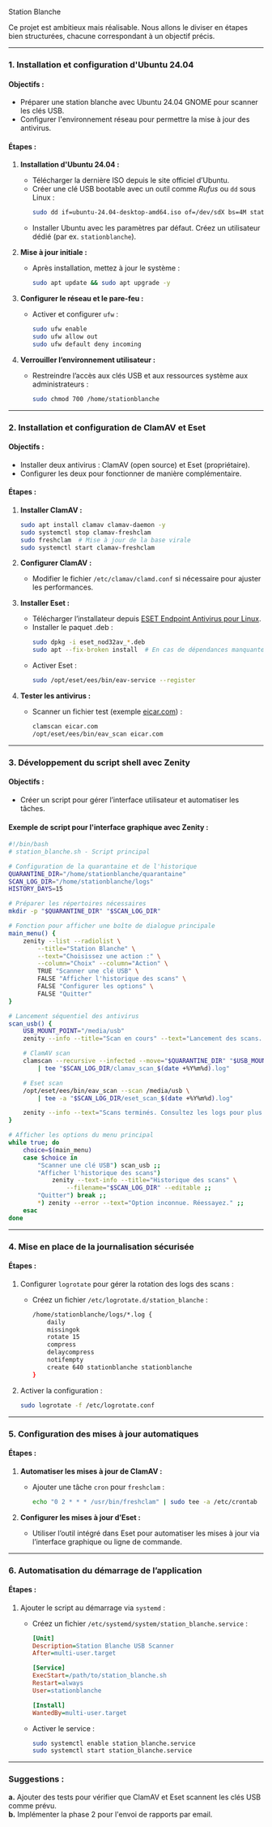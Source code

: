 Station Blanche

Ce projet est ambitieux mais réalisable. Nous allons le diviser en étapes bien structurées, chacune correspondant à un objectif précis.

---

### **1. Installation et configuration d'Ubuntu 24.04**
#### Objectifs :
- Préparer une station blanche avec Ubuntu 24.04 GNOME pour scanner les clés USB.
- Configurer l'environnement réseau pour permettre la mise à jour des antivirus.

#### Étapes :
1. **Installation d'Ubuntu 24.04 :**
   - Télécharger la dernière ISO depuis le site officiel d’Ubuntu.
   - Créer une clé USB bootable avec un outil comme *Rufus* ou `dd` sous Linux :
     ```bash
     sudo dd if=ubuntu-24.04-desktop-amd64.iso of=/dev/sdX bs=4M status=progress
     ```
   - Installer Ubuntu avec les paramètres par défaut. Créez un utilisateur dédié (par ex. `stationblanche`).

2. **Mise à jour initiale :**
   - Après installation, mettez à jour le système :
     ```bash
     sudo apt update && sudo apt upgrade -y
     ```

3. **Configurer le réseau et le pare-feu :**
   - Activer et configurer `ufw` :
     ```bash
     sudo ufw enable
     sudo ufw allow out
     sudo ufw default deny incoming
     ```

4. **Verrouiller l’environnement utilisateur :**
   - Restreindre l’accès aux clés USB et aux ressources système aux administrateurs :
     ```bash
     sudo chmod 700 /home/stationblanche
     ```

---

### **2. Installation et configuration de ClamAV et Eset**
#### Objectifs :
- Installer deux antivirus : ClamAV (open source) et Eset (propriétaire).
- Configurer les deux pour fonctionner de manière complémentaire.

#### Étapes :
1. **Installer ClamAV :**
   ```bash
   sudo apt install clamav clamav-daemon -y
   sudo systemctl stop clamav-freshclam
   sudo freshclam  # Mise à jour de la base virale
   sudo systemctl start clamav-freshclam
   ```

2. **Configurer ClamAV :**
   - Modifier le fichier `/etc/clamav/clamd.conf` si nécessaire pour ajuster les performances.

3. **Installer Eset :**
   - Télécharger l’installateur depuis [ESET Endpoint Antivirus pour Linux](https://www.eset.com/int/business/download/endpoint-antivirus-linux/).
   - Installer le paquet .deb :
     ```bash
     sudo dpkg -i eset_nod32av_*.deb
     sudo apt --fix-broken install  # En cas de dépendances manquantes
     ```
   - Activer Eset :
     ```bash
     sudo /opt/eset/ees/bin/eav-service --register
     ```

4. **Tester les antivirus :**
   - Scanner un fichier test (exemple [eicar.com](https://www.eicar.org/download/eicar-com/?wpdmdl=8840&refresh=6743b65ea68471732490846)) :
     ```bash
     clamscan eicar.com
     /opt/eset/ees/bin/eav_scan eicar.com
     ```

---

### **3. Développement du script shell avec Zenity**
#### Objectifs :
- Créer un script pour gérer l’interface utilisateur et automatiser les tâches.

#### Exemple de script pour l'interface graphique avec Zenity :

```bash
#!/bin/bash
# station_blanche.sh - Script principal

# Configuration de la quarantaine et de l'historique
QUARANTINE_DIR="/home/stationblanche/quarantaine"
SCAN_LOG_DIR="/home/stationblanche/logs"
HISTORY_DAYS=15

# Préparer les répertoires nécessaires
mkdir -p "$QUARANTINE_DIR" "$SCAN_LOG_DIR"

# Fonction pour afficher une boîte de dialogue principale
main_menu() {
    zenity --list --radiolist \
        --title="Station Blanche" \
        --text="Choisissez une action :" \
        --column="Choix" --column="Action" \
        TRUE "Scanner une clé USB" \
        FALSE "Afficher l'historique des scans" \
        FALSE "Configurer les options" \
        FALSE "Quitter"
}

# Lancement séquentiel des antivirus
scan_usb() {
    USB_MOUNT_POINT="/media/usb"
    zenity --info --title="Scan en cours" --text="Lancement des scans..."

    # ClamAV scan
    clamscan --recursive --infected --move="$QUARANTINE_DIR" "$USB_MOUNT_POINT" \
        | tee "$SCAN_LOG_DIR/clamav_scan_$(date +%Y%m%d).log"

    # Eset scan
    /opt/eset/ees/bin/eav_scan --scan /media/usb \
        | tee -a "$SCAN_LOG_DIR/eset_scan_$(date +%Y%m%d).log"

    zenity --info --text="Scans terminés. Consultez les logs pour plus de détails."
}

# Afficher les options du menu principal
while true; do
    choice=$(main_menu)
    case $choice in
        "Scanner une clé USB") scan_usb ;;
        "Afficher l'historique des scans")
            zenity --text-info --title="Historique des scans" \
                --filename="$SCAN_LOG_DIR" --editable ;;
        "Quitter") break ;;
        *) zenity --error --text="Option inconnue. Réessayez." ;;
    esac
done
```

---

### **4. Mise en place de la journalisation sécurisée**
#### Étapes :
1. Configurer `logrotate` pour gérer la rotation des logs des scans :
   - Créez un fichier `/etc/logrotate.d/station_blanche` :
     ```bash
     /home/stationblanche/logs/*.log {
         daily
         missingok
         rotate 15
         compress
         delaycompress
         notifempty
         create 640 stationblanche stationblanche
     }
     ```

2. Activer la configuration :
   ```bash
   sudo logrotate -f /etc/logrotate.conf
   ```

---

### **5. Configuration des mises à jour automatiques**
#### Étapes :
1. **Automatiser les mises à jour de ClamAV :**
   - Ajouter une tâche `cron` pour `freshclam` :
     ```bash
     echo "0 2 * * * /usr/bin/freshclam" | sudo tee -a /etc/crontab
     ```

2. **Configurer les mises à jour d’Eset :**
   - Utiliser l’outil intégré dans Eset pour automatiser les mises à jour via l’interface graphique ou ligne de commande.

---

### **6. Automatisation du démarrage de l’application**
#### Étapes :
1. Ajouter le script au démarrage via `systemd` :
   - Créez un fichier `/etc/systemd/system/station_blanche.service` :
     ```ini
     [Unit]
     Description=Station Blanche USB Scanner
     After=multi-user.target

     [Service]
     ExecStart=/path/to/station_blanche.sh
     Restart=always
     User=stationblanche

     [Install]
     WantedBy=multi-user.target
     ```

   - Activer le service :
     ```bash
     sudo systemctl enable station_blanche.service
     sudo systemctl start station_blanche.service
     ```

---

### Suggestions :
**a.** Ajouter des tests pour vérifier que ClamAV et Eset scannent les clés USB comme prévu.  
**b.** Implémenter la phase 2 pour l'envoi de rapports par email.